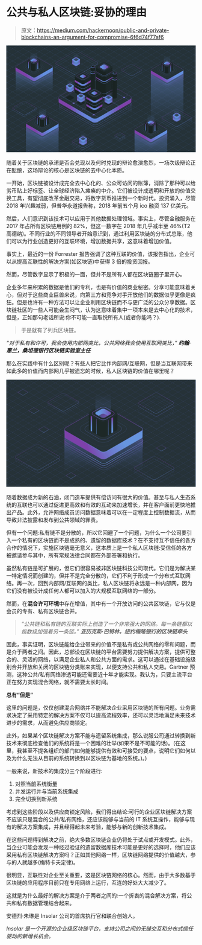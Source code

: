 # 公共与私人区块链:妥协的理由

> 原文：<https://medium.com/hackernoon/public-and-private-blockchains-an-argument-for-compromise-6f6d74f77af6>

![](img/f23283a5a766bb3b26ea8916ec6fe55d.png)

随着关于区块链的承诺是否会兑现以及何时兑现的辩论愈演愈烈，一场次级辩论正在酝酿，这场辩论的核心是区块链的去中心化本质。

一开始，区块链被设计成完全去中心化的、公众可访问的账簿，消除了那种可以给劣币贴上好标签、让全球经济陷入瘫痪的中介。它们被设计成透明和开放的价值交换工具，有望彻底改革金融交易，将数字货币推进到一个新时代。投资涌入，尽管 2018 年兴趣减弱，但普华永道报告称，2018 年前五个月 ico 融资 137 亿美元。

然后，人们意识到该技术可以应用于其他数据处理领域。事实上，尽管金融服务在 2017 年占所有区块链用例的 82%，但这一数字在 2018 年几乎减半至 46%(T2 高德纳)。不同行业的不同领导者开始意识到，通过利用区块链的分布式总账，他们可以为行业创造更好的互联环境，增加数据共享，这意味着增加价值。

事实上，最近的一份 Forrester 报告强调了这种互联的价值，该报告指出，企业可以从提高互联性的解决方案(如区块链)中获得 3 倍的投资回报。

然而，尽管数字显示了积极的一面，但并不是所有人都在区块链圈子里开心。

企业多年来积累的数据是他们的专利，也是有价值的商业秘密。分享可能意味着关心，但对于这些商业巨兽来说，向第三方和竞争对手开放他们的数据似乎更像是疯狂。但是也许有一种方法可以让企业利用区块链而不与更广泛的公众分享数据。区块链社区的一些人可能会生闷气，认为这意味着集中一项本来是去中心化的技术，但是，正如那句老话所说:你不可能一直取悦所有人(或者你能吗？).

> 于是就有了列兵区块链。

*“对于私有和许可，我会使用内部网类比，公共网络我会使用互联网类比，”* ***约翰·惠兰，桑坦德银行区块链实验室主任***

那么在实践中有什么区别呢？有些人把它比作内部网/互联网，但是当互联网带来如此多的价值而内部网几乎被遗忘的时候，私人区块链的价值在哪里呢？

![](img/d6325d4b914c0233b43fc29699d13ea9.png)

随着数据成为新的石油，闭门造车提供有偿访问有很大的价值。甚至与私人生态系统的互联也可以通过促进更高效和有效的互动来加速增长，并在客户面前更快地推出产品。此外，允许网络成员访问数据意味着可以在一定程度上控制数据流，从而导致非法披露和发布到公共领域的罪责。

但有一个问题:私有链不是分散的，所以它回避了一个问题，为什么一个公司要引入一个私有的区块链而不是成熟的、遗留的数据库技术？在不支持互不信任的各方合作的情况下，实施区块链毫无意义，这本质上是一个私人区块链:受信任的各方被邀请参与其中，所有常规法律合同都在外部签署和执行。

虽然私有链是可扩展的，但它们很容易被非区块链科技公司取代。它们是为解决某一特定情况而创建的，但并不是完全分散的，它们不利于形成一个分布式互联网络。再一次，回到内部网/互联网的类比，私人区块链将永远是一种内部网，因为它们没有被设计成任何人都可以加入的大规模互联网络的一部分。

然而，在**混合许可环境**中存在增值，其中有一个开放访问的公共区块链，它与仅是会员的专有、私有区块链合并。

> *“公共链和私有链的互联实际上创造了一个非常强大的网络。每一条链都以指数级加强着另一条链。”* ***亚历克斯·巴特林，纽约梅隆银行的区块链牵头***

因此，事实证明，区块链能给企业带来的价值不是私有或公共网络的零和问题，而是介于两者之间。因此，总部设在区块链的平台需要努力提供解决方案，提供可整合的、灵活的网络，以满足企业私人和公共方面的需求。这可以通过在基础设施级别合并开放和关闭的区块链分类账来实现，以便支持公共和私人交易。Gartner 预测，这种公共/私有网络渗透可能还需要近十年才能实现。我认为，只要主流平台正在努力实现混合网络，就不需要太长时间。

**总有“但是”**

这里的问题是，仅仅创建混合网络并不能解决企业采用区块链的所有问题。业务需求决定了采用特定的解决方案不仅可以提高流程效率，还可以灵活地满足未来技术进步的需求，从而避免供应商锁定。

此外，如果某个区块链解决方案不能与遗留系统集成，那么说服公司通过转换到新技术来彻底检查他们的系统将是一个困难的壮举(如果不是不可能的话)。(在这里，我甚至不提各组织的部门如何能够提供有效和可接受的要点，说明它们如何以及为什么无法从目前的系统转换到以区块链为基地的系统。)。)

一般来说，新技术的集成分三个阶段进行:

1.  对照当前系统衡量
2.  并发运行并与当前系统集成
3.  完全切换到新系统

考虑到这些阶段以及供应商锁定风险，我们得出结论:可行的企业区块链解决方案不应该只是混合的公共/私有网络，还应该能够与当前的 IT 系统互操作，能够与现有的解决方案集成，并且经得起未来考验，能够与新的创新技术集成。

在这些问题得到解决之前，绝大多数区块链企业仍将处于试点或开发模式。此外，当企业可能会发现一种经过验证的遗留数据库技术可能是更好的选择时，他们应该采用私有区块链解决方案吗？正如其他网络一样，区块链网络提供的价值越大，参与的人就越多(梅特卡夫定律)。

很明显，互联性对企业至关重要，这是区块链网络的核心。然而，由于大多数基于区块链的应用程序目前只在专用网络上运行，互连的好处大大减少了。

这就是为什么最好的解决方案是介于两者之间的:一个折衷的混合解决方案，将公共和私有数据管理结合起来。

安德烈·朱琳是 Insolar 公司的首席执行官和联合创始人。

*Insolar 是一个开源的企业级区块链平台，支持公司之间的无缝交互和分布式信任驱动的新增长机会。*